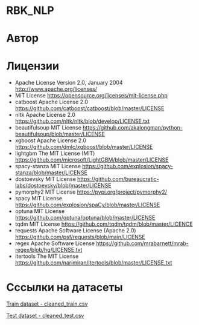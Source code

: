 # RBK_NLP
# Автор

# Лицензии
- Apache License Version 2.0, January 2004 http://www.apache.org/licenses/
- MIT License https://opensource.org/licenses/mit-license.php
- catboost Apache License 2.0 https://github.com/catboost/catboost/blob/master/LICENSE
- nltk Apache License 2.0 https://github.com/nltk/nltk/blob/develop/LICENSE.txt
- beautifulsoup MIT License https://github.com/akalongman/python-beautifulsoup/blob/master/LICENSE
- xgboost Apache License 2.0 https://github.com/dmlc/xgboost/blob/master/LICENSE
- lightgbm The MIT License (MIT) https://github.com/microsoft/LightGBM/blob/master/LICENSE
- spacy-stanza MIT License https://github.com/explosion/spacy-stanza/blob/master/LICENSE
- dostoevsky MIT License https://github.com/bureaucratic-labs/dostoevsky/blob/master/LICENSE
- pymorphy2 MIT License https://pypi.org/project/pymorphy2/
- spacy MIT License https://github.com/explosion/spaCy/blob/master/LICENSE
- optuna MIT License https://github.com/optuna/optuna/blob/master/LICENSE
- tqdm MIT License https://github.com/tqdm/tqdm/blob/master/LICENCE
- requests Apache Software License (Apache 2.0) https://github.com/psf/requests/blob/main/LICENSE
- regex Apache Software License https://github.com/mrabarnett/mrab-regex/blob/hg/LICENSE.txt
- itertools The MIT License https://github.com/narimiran/itertools/blob/master/LICENSE.txt
# Сссылки на датасеты
[Train dataset - cleaned_train.csv](https://drive.google.com/file/d/1jtML1v1VpLoethL2DdmnmP-wvkdZr5R8/view?usp=sharing)

[Test dataset - cleaned_test.csv](https://drive.google.com/file/d/1PcwtlINsUt4IW7M3zFbNjLLvcDJ8daYC/view?usp=sharing)
